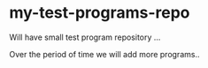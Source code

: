 # my-test-programs-repo
Will have small test program repository ...

Over the period of time we will add more programs..
